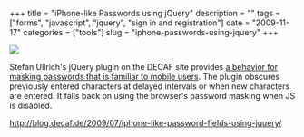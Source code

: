 +++
title = "iPhone-like Passwords using jQuery"
description = ""
tags = ["forms", "javascript", "jquery", "sign in and registration"]
date = "2009-11-17"
categories = ["tools"]
slug = "iphone-passwords-using-jquery"
+++


<div class="tool-screenshot mb1"><a href="http://blog.decaf.de/2009/07/iphone-like-password-fields-using-jquery/"><img id="bluga-thumbnail-2780" class="bluga-thumbnail custom" src="//konigi.com/media/bluga/
wt5230b832dcf66_custom.jpg"/></a></div><p>Stefan Ullrich's jQuery plugin on the DECAF site provides <a href="http://blog.decaf.de/2009/07/iphone-like-password-fields-using-jquery/">a behavior for masking passwords that is familiar to mobile users</a>. The plugin obscures previously entered characters at delayed intervals or when new characters are entered. It falls back on using the browser's password masking when JS is disabled.</p>

  
<p><a href="http://blog.decaf.de/2009/07/iphone-like-password-fields-using-jquery/">http://blog.decaf.de/2009/07/iphone-like-password-fields-using-jquery/</a></p>
      
